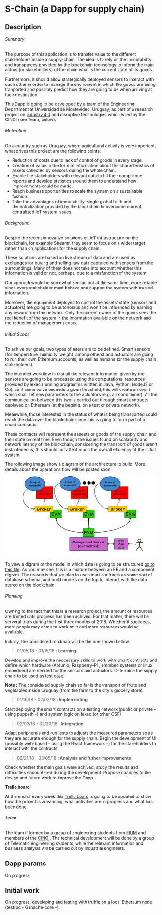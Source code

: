 # S-Chain (a Dapp for supply chain)
## Description

###### *Summary*

The purpose of this application is to transfer value to the different stakeholders inside a supply-chain. The idea is to rely on the immutability and transparecy provided by the blockchain technology to inform the main actors (or stakeholders) of the chain what is the current state of its goods.

Furthermore, it should allow strategically deployed sensors to interact with each other in order to manage the enviroment in which the goods are being tranported and possibly predict how they are going to be when arriving at their destination.

This Dapp is going to be developed by a team of the Engineering Department at Universidad de Montevideo, Uruguay, as part of a research project on [industry 4.0](https://home.kpmg.com/xx/en/home/insights/2017/10/the-industry-4-0-revolution-is-here.html) and disruptive technologies which is led by the CINOI (see Team, below). 

###### *Motivation*

On a country such as Uruguay, where agricultural activity is very important, what drives this project are the following points:

* Reduction of costs due to lack of control of goods in every stage. 
* Creation of value in the form of information about the characteristics of assets collected by sensors during the whole chain.
* Enable the stakeholders with relevant data to fill their compliance reports and develop statistics around them to understand how improvements could be made.
* Reach business oportunities to scale the system on a sustainable fashion.
* Take the advantages of immutability, single global truth and decentralization provided by the blockchain to overcome current centralized IoT system issues.

###### *Background*

Despite the recent innovative solutions on IoT infrastructure on the blockchain, for example  Streamr, they seem to focus on a wider target rather than on applications for the supply chain.

These solutions are based on live stream of data and are used as exchanges for buying and selling raw data captured with sensors from the surroundings. Many of them does not take into account whether this information is valid or not, perhaps, due to a misfunction of the system.

Our approch would be somewhat similar, but at the same time, more reliable since every stakeholder must behave and support the system with trusted information. 

Moreover, the equipment deployed to control the assets' state (sensors and actuators) are going to be autonomus and won't be influenced by earning any reward from the network. Only the current owner of the goods sees the real benefit of the system in the information available on the network and the reduction of management costs.

###### *Initial Scope*

To achive our goals, two types of users are to be defined. Smart sensors (for temperature, humidity, weight, among others) and actuators are going to run their own Ethereum accounts, as well as humans (or the supply chain stakeholders).

The intended workflow is that all the relevant information given by the sensors are going to be processed using the computational resources provided by Iexec (running programms written in Java, Python, NodeJS or Go), so if some value exceeds a given threshold, this will create an event which shall set new parameters to the actuators (e.g. air conditioner). All the communication between this two is carried out through smart contracts deployed on Ethereum (at the beginig, on a test or private network).

Meanwhile, those interested in the status of what is being transported could reach the data over the blockchain since this is going to form part of a smart contracts.

These contracts will represent the assests or goods of the supply chain and their state on real time. Even though the issues found on scalability and network latency of the blockchain, considering the transport of goods aren't instanteneous, this should not affect much the overall eficiency of the initial system.

The following image show a diagram of the architecture to build. More details about the operations flow will be posted soon.

![General architecture](./design/general_arch.png "General architecture")

To view a digram of the model in which data is going to be structured [go to this file](./design/smartContractRelationships.png). As you may see, this is a mixture between an ER and a component digram. The reason is that we plan to use smart contracts as some sort of database schema, and build models on the top to interact with the data stored on the blockchain.

###### *Planning*

Owning to the fact that this is a research project, the amount of resources are limited until progress has been achived. For that matter, there will be serveral trials during the first three months of 2018. Whether it succeeds, more people may come to work on it and more resources would be avaliable.

Initially, the considered roadmap will be the one shown bellow.

> 01/05/18 - 01/15/18 : **Learning**

Develop and improve the neccessary skills to work with smart contracts and define which hardware (Ardunio, Raspberry-Pi , emmbed systems or linux embedded) are needed for the sensors and actuators. Determine the supply chain to be used as test case.

**Note :** The considered supply chain so far is the transport of fruits and vegetables inside Uruguay (from the farm to the city's grocery store).

> 01/16/18 - 02/02/18 : **Implementing**

Start deploying the smart contracts on a testing network (public or private - using puppeth -) and system logic on Iexec (or other CSP)

> 02/03/18 - 02/20/18 : **Integration**

Adapt peripherals and run tests to adjusts the measured parameters so as they are accurate enough for the supply chain. Begin the development of UI (possibly web-based - using the React framework -) for the stakeholders to interact with the contracts.

> 02/21/18 - 03/05/18 : **Analysis and futher improvements**

Check whether the main goals were achived, study the results and difficulties encountered during the development. Propose changes to the design and future work to improve the Dapp.

**Trello board**

At the end of every week this [Trello board](https://trello.com/b/wXZNnXtR/s-chain-a-dapp-for-supply-chain) is going to be updated to show how the project is advancing, what activities are in progress and what has been done.

###### *Team*

The team if formed by a group of engineering students from [FIUM](http://fium.um.edu.uy/) and members of the [CINOI](http://fium.um.edu.uy/produccion-academica/cinoi/). The technical development will be done by a group of Telematic engineering students, while the relevant information and business analysis will be carried out by Industrial engineers.

## Dapp params
On progress

## Initial work
On progress, developing and testing with truffle on a local Ethereum node (testrpc - Ganache-core -).

